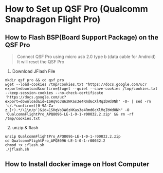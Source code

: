 # How to Set up QSF Pro (Qualcomm Snapdragon Flight Pro)

## How to Flash BSP(Board Support Package) on the QSF Pro
> Connect QSF Pro using micro usb 2.0 type b (data cable for Android)
> It will reset the QSF Pro
1. Download JFlash File
```
mkdir qsf_pro && cd qsf_pro
wget --load-cookies /tmp/cookies.txt "https://docs.google.com/uc?export=download&confirm=$(wget --quiet --save-cookies /tmp/cookies.txt --keep-session-cookies --no-check-certificate 'https://docs.google.com/uc?export=download&id=1SHqVo3W6zNKas3e4Rmd6cXlMqIbWd0Nh' -O- | sed -rn 's/.*confirm=([0-9A-Za-z_]+).*/\1\n/p')&id=1SHqVo3W6zNKas3e4Rmd6cXlMqIbWd0Nh" -O 'QualcommFlightPro_APQ8096-LE-1-0-1-r00032.2.zip' && rm -rf /tmp/cookies.txt
```
2. unzip & flash
```
unzip QualcommFlightPro_APQ8096-LE-1-0-1-r00032.2.zip
cd QualcommFlightPro_APQ8096-LE-1-0-1-r00032.2
chmod +x jflash.sh
./jflash.sh
```

## How to Install docker image on Host Computer
